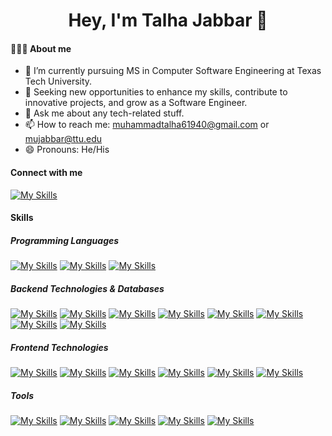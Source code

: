<h1 align="center">Hey, I'm Talha Jabbar 👋</h1>

#### 👨🏻‍💻 About me
- 🔭 I’m currently pursuing MS in Computer Software Engineering at Texas Tech University.
- 🌱 Seeking new opportunities to enhance my skills, contribute to innovative projects, and grow as a Software Engineer.
- 💬 Ask me about any tech-related stuff.
- 📫 How to reach me: muhammadtalha61940@gmail.com or mujabbar@ttu.edu
- 😄 Pronouns: He/His
<!-- - ⚡ Fun fact: ... -->

#### Connect with me
[![My Skills](https://skillicons.dev/icons?i=linkedin)](https://www.linkedin.com/in/m-talha-jabbar/)

#### Skills

##### Programming Languages 
[![My Skills](https://skillicons.dev/icons?i=cpp)]()
[![My Skills](https://skillicons.dev/icons?i=cs)](https://dotnet.microsoft.com/en-us/languages/csharp)
[![My Skills](https://skillicons.dev/icons?i=py)](https://www.python.org/)

##### Backend Technologies & Databases
[![My Skills](https://skillicons.dev/icons?i=dotnet)](https://dotnet.microsoft.com/en-us/)
[![My Skills](https://skillicons.dev/icons?i=nodejs)](https://nodejs.org/en)
[![My Skills](https://skillicons.dev/icons?i=express)](https://expressjs.com/)
[![My Skills](https://skillicons.dev/icons?i=redis)](https://redis.io/)
[![My Skills](https://skillicons.dev/icons?i=rabbitmq)](https://www.rabbitmq.com/)
[![My Skills](https://skillicons.dev/icons?i=docker)](https://www.docker.com/)
[![My Skills](https://skillicons.dev/icons?i=mysql)](https://www.mysql.com/)
[![My Skills](https://skillicons.dev/icons?i=mongodb)](https://www.mongodb.com/)

##### Frontend Technologies
[![My Skills](https://skillicons.dev/icons?i=html)](https://developer.mozilla.org/en-US/docs/Learn/Getting_started_with_the_web/HTML_basics)
[![My Skills](https://skillicons.dev/icons?i=css)](https://developer.mozilla.org/en-US/docs/Web/CSS)
[![My Skills](https://skillicons.dev/icons?i=js)](https://developer.mozilla.org/en-US/docs/Web/JavaScript)
[![My Skills](https://skillicons.dev/icons?i=ts)](https://www.typescriptlang.org/)
[![My Skills](https://skillicons.dev/icons?i=react)](https://react.dev/)
[![My Skills](https://skillicons.dev/icons?i=redux)](https://redux.js.org/)

##### Tools
[![My Skills](https://skillicons.dev/icons?i=git)](https://git-scm.com/)
[![My Skills](https://skillicons.dev/icons?i=github)](https://github.com/M-Talha-Jabbar)
[![My Skills](https://skillicons.dev/icons?i=heroku)](https://www.heroku.com/)
[![My Skills](https://skillicons.dev/icons?i=vscode)](https://code.visualstudio.com/)
[![My Skills](https://skillicons.dev/icons?i=postman)](https://www.postman.com/)

